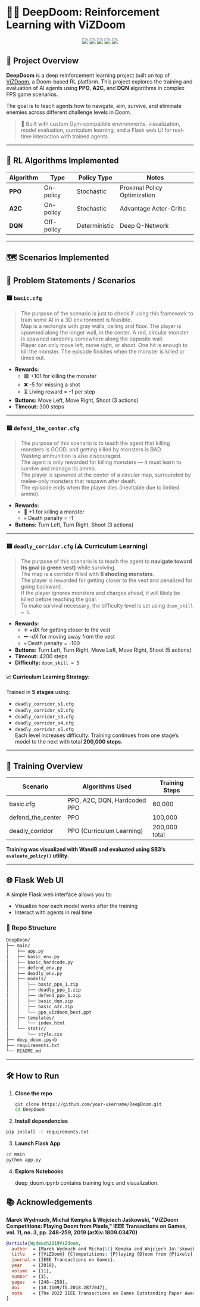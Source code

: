 # 🧠💥 DeepDoom: Reinforcement Learning with ViZDoom

<p align="center">
  <img src="https://img.shields.io/badge/Python-3.12.4-blue?logo=python">
  <img src="https://img.shields.io/badge/PyTorch-2.2.2-red?logo=pytorch">
  <img src="https://img.shields.io/badge/Gym-0.26.2-brightgreen?logo=openai">
  <img src="https://img.shields.io/badge/Stable--Baselines3-2.2.1-blueviolet?logo=github">
  <img src="https://img.shields.io/badge/ViZDoom-1.2.0-lightgrey?logo=doom">
</p>

## 🎯 Project Overview

**DeepDoom** is a deep reinforcement learning project built on top of [ViZDoom](https://github.com/mwydmuch/ViZDoom), a Doom-based RL platform. This project explores the training and evaluation of AI agents using **PPO**, **A2C**, and **DQN** algorithms in complex FPS game scenarios.

The goal is to teach agents how to navigate, aim, survive, and eliminate enemies across different challenge levels in Doom.

> 🔧 Built with custom Gym-compatible environments, visualization, model evaluation, curriculum learning, and a Flask web UI for real-time interaction with trained agents.

---

## 🧠 RL Algorithms Implemented

| Algorithm | Type           | Policy Type | Notes |
|----------|----------------|-------------|-------|
| **PPO**  | On-policy      | Stochastic  | Proximal Policy Optimization |
| **A2C**  | On-policy      | Stochastic  | Advantage Actor-Critic |
| **DQN**  | Off-policy     | Deterministic | Deep Q-Network |

---

## 🗺️ Scenarios Implemented

## 🧠 Problem Statements / Scenarios

### 🟩 `basic.cfg`
> The purpose of the scenario is just to check if using this framework to train some AI in a 3D environment is feasible.  
> Map is a rectangle with gray walls, ceiling and floor. The player is spawned along the longer wall, in the center. A red, circular monster is spawned randomly somewhere along the opposite wall.  
> Player can only move left, move right, or shoot. One hit is enough to kill the monster. The episode finishes when the monster is killed or times out.

- **Rewards:**
  - 🟥 +101 for killing the monster  
  - ❌ -5 for missing a shot  
  - ⏳ Living reward = -1 per step  
- **Buttons:** Move Left, Move Right, Shoot (3 actions)  
- **Timeout:** 300 steps

---

### 🟨 `defend_the_center.cfg`
> The purpose of this scenario is to teach the agent that killing monsters is GOOD, and getting killed by monsters is BAD.  
> Wasting ammunition is also discouraged.  
> The agent is only rewarded for killing monsters — it must learn to survive and manage its ammo.  
> The player is spawned at the center of a circular map, surrounded by melee-only monsters that respawn after death.  
> The episode ends when the player dies (inevitable due to limited ammo).

- **Rewards:**
  - 🔫 +1 for killing a monster  
  - 💀 Death penalty = -1  
- **Buttons:** Turn Left, Turn Right, Shoot (3 actions)

---

### 🟥 `deadly_corridor.cfg` (⚠️ Curriculum Learning)
> The purpose of this scenario is to teach the agent to **navigate toward its goal (a green vest)** while surviving.  
> The map is a corridor filled with **6 shooting monsters**.  
> The player is rewarded for getting closer to the vest and penalized for going backward.  
> If the player ignores monsters and charges ahead, it will likely be killed before reaching the goal.  
> To make survival necessary, the difficulty level is set using `doom_skill = 5`.

- **Rewards:**
  - ➕ +dX for getting closer to the vest  
  - ➖ -dX for moving away from the vest  
  - 💀 Death penalty = -100  
- **Buttons:** Turn Left, Turn Right, Move Left, Move Right, Shoot (5 actions)  
- **Timeout:** 4200 steps  
- **Difficulty:** `doom_skill = 5`

#### 📈 Curriculum Learning Strategy:
Trained in **5 stages** using:
- `deadly_corridor_s1.cfg`
- `deadly_corridor_s2.cfg`
- `deadly_corridor_s3.cfg`
- `deadly_corridor_s4.cfg`
- `deadly_corridor_s5.cfg`  
Each level increases difficulty. Training continues from one stage’s model to the next with total **200,000 steps**.

---

## 🧪 Training Overview

| Scenario           | Algorithms Used         | Training Steps |
|--------------------|-------------------------|----------------|
| basic.cfg          | PPO, A2C, DQN, Hardcoded PPO | 60,000         |
| defend_the_center  | PPO                     | 100,000        |
| deadly_corridor    | PPO (Curriculum Learning)| 200,000 total  |

**Training was visualized with WandB and evaluated using SB3’s `evaluate_policy()` utility.**

---

## 🌐 Flask Web UI

A simple Flask web interface allows you to:
- Visualize how each model works after the training 
- Interact with agents in real time

### 🌲 Repo Structure
```bash
DeepDoom/
├── main/
│   ├── app.py
│   ├── basic_env.py
│   ├── basic_hardcode.py
│   ├── defend_env.py
│   ├── deadly_env.py
│   ├── models/
│   │   ├── basic_ppo_1.zip
│   │   ├── deadly_ppo_1.zip
│   │   ├── defend_ppo_1.zip
│   │   ├── basic_dqn.zip
│   │   ├── basic_a2c.zip
│   │   └── ppo_vizdoom_best.ppt
│   ├── templates/
│   │   └── index.html
│   └── static/
│       └── style.css
├── deep_doom.ipynb
├── requirements.txt
└── README.md
```
---

## 🛠️ How to Run

1. **Clone the repo**  
   ```bash
   git clone https://github.com/your-username/DeepDoom.git
   cd DeepDoom
   ```
2. **Install dependencies**

  ```bash
  pip install -r requirements.txt
  ```
3. **Launch Flask App**

  ```bash
  cd main
  python app.py
  ```
4. **Explore Notebooks**

    deep_doom.ipynb contains training logic and visualization.

## 📚 Acknowledgements

**Marek Wydmuch, Michał Kempka & Wojciech Jaśkowski, "ViZDoom Competitions: Playing Doom from Pixels," IEEE Transactions on Games, vol. 11, no. 3, pp. 248-259, 2019 (arXiv:1809.03470)**

```bibtex
@article{Wydmuch2019ViZdoom,
  author  = {Marek Wydmuch and Micha{\l} Kempka and Wojciech Ja\'skowski},
  title   = {{ViZDoom} {C}ompetitions: {P}laying {D}oom from {P}ixels},
  journal = {IEEE Transactions on Games},
  year    = {2019},
  volume  = {11},
  number  = {3},
  pages   = {248--259},
  doi     = {10.1109/TG.2018.2877047},
  note    = {The 2022 IEEE Transactions on Games Outstanding Paper Award}
}
```
